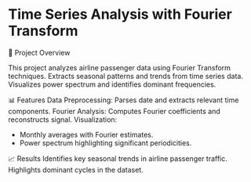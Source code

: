 # Time Series Analysis with Fourier Transform
📌 Project Overview

This project analyzes airline passenger data using Fourier Transform techniques.
Extracts seasonal patterns and trends from time series data.
Visualizes power spectrum and identifies dominant frequencies.

📊 Features
Data Preprocessing: Parses date and extracts relevant time components.
Fourier Analysis: Computes Fourier coefficients and reconstructs signal.
Visualization:
 - Monthly averages with Fourier estimates.
 - Power spectrum highlighting significant periodicities.

📈 Results
Identifies key seasonal trends in airline passenger traffic.
Highlights dominant cycles in the dataset.

